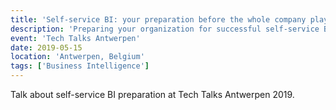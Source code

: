 ```yaml
---
title: 'Self-service BI: your preparation before the whole company plays with data'
description: 'Preparing your organization for successful self-service BI adoption.'
event: 'Tech Talks Antwerpen'
date: 2019-05-15
location: 'Antwerpen, Belgium'
tags: ['Business Intelligence']
---
```


Talk about self-service BI preparation at Tech Talks Antwerpen 2019.
